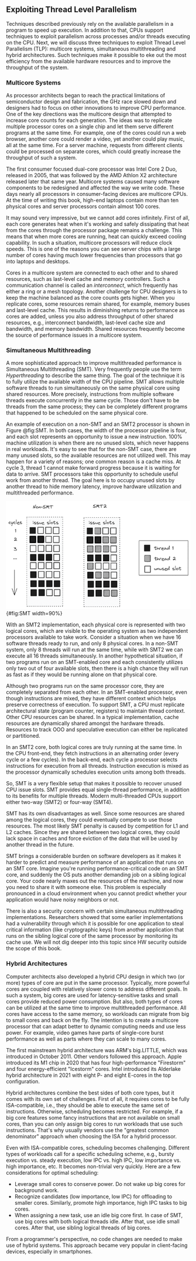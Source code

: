 ## Exploiting Thread Level Parallelism

Techniques described previously rely on the available parallelism in a program to speed up execution. In addition to that, CPUs support techniques to exploit parallelism across processes and/or threads executing on the CPU. Next, we will discuss three techniques to exploit Thread Level Parallelism (TLP): multicore systems, simultaneous multithreading and hybrid architectures. Such techniques make it possible to eke out the most efficiency from the available hardware resources and to improve the throughput of the system.

### Multicore Systems

As processor architects began to reach the practical limitations of semiconductor design and fabrication, the GHz race slowed down and designers had to focus on other innovations to improve CPU performance. One of the key directions was the multicore design that attempted to increase core counts for each generation. The ideas was to replicate multiple processor cores on a single chip and let them serve different programs at the same time. For example, one of the cores could run a web browser, another core could render a video, yet another could play music, all at the same time. For a server machine, requests from different clients could be processed on separate cores, which could greatly increase the throughput of such a system.

The first consumer focused dual-core processor was Intel Core 2 Duo, released in 2005, that was followed by the AMD Athlon X2 architecture released later that same year. Multicore systems caused many software components to be redesigned and affected the way we write code. These days nearly all processors in consumer-facing devices are multicore CPUs. At the time of writing this book, high-end laptops contain more than ten physical cores and server processors contain almost 100 cores.

It may sound very impressive, but we cannot add cores infinitely. First of all, each core generates heat when it's working and safely dissipating that heat from the cores through the processor package remains a challenge. This means that when more cores are running, heat can quickly exceed cooling capability. In such a situation, multicore processors will reduce clock speeds. This is one of the reasons you can see server chips with a large number of cores having much lower frequencies than processors that go into laptops and desktops.

Cores in a multicore system are connected to each other and to shared resources, such as last-level cache and memory controllers. Such a communication channel is called an *interconnect*, which frequently has either a ring or a mesh topology. Another challenge for CPU designers is to keep the machine balanced as the core counts gets higher. When you replicate cores, some resources remain shared, for example, memory buses and last-level cache. This results in diminishing returns to performance as cores are added, unless you also address throughput of other shared resources, e.g., interconnect bandwidth, last-level cache size and bandwidth, and memory bandwidth. Shared resources frequently become the source of performance issues in a multicore system.

### Simultaneous Multithreading

A more sophisticated approach to improve multithreaded performance is Simultaneous Multithreading (SMT). Very frequently people use the term *Hyperthreading* to describe the same thing. The goal of the technique it is to fully utilize the available width of the CPU pipeline. SMT allows multiple software threads to run simultaneously on the same physical core using shared resources. More precisely, instructions from multiple software threads execute concurrently in the same cycle. Those don't have to be threads from the same process; they can be completely different programs that happened to be scheduled on the same physical core. 

An example of execution on a non-SMT and an SMT2 processor is shown in Figure @fig:SMT. In both cases, the width of the processor pipeline is four, and each slot represents an opportunity to issue a new instruction. 100% machine utilization is when there are no unused slots, which never happens in real workloads. It's easy to see that for the non-SMT case, there are many unused slots, so the available resources are not utilized well. This may happen for a variety of reasons; one common reason is a cache miss. At cycle 3, thread 1 cannot make forward progress because it is waiting for data to arrive. SMT processors take this opportunity to schedule useful work from another thread. The goal here is to occupy unused slots by another thread to hide memory latency, improve hardware utilization and multithreaded performance.

![Execution on a 4-wide non-SMT and a 4-wide SMT2 processor.](../../img/uarch/SMT.png){#fig:SMT width=90%}

With an SMT2 implementation, each physical core is represented with two logical cores, which are visible to the operating system as two independent processors available to take work. Consider a situation when we have 16 software threads ready to run, and only 8 physical cores. In a non-SMT system, only 8 threads will run at the same time, while with SMT2 we can execute all 16 threads simultaneously. In another hypothetical situation, if two programs run on an SMT-enabled core and each consistently utilizes only two out of four available slots, then there is a high chance they will run as fast as if they would be running alone on that physical core.

Although two programs run on the same processor core, they are completely separated from each other. In an SMT-enabled processor, even though instructions are mixed, they have different context which helps preserve correctness of execution. To support SMT, a CPU must replicate architectural state (program counter, registers) to maintain thread context. Other CPU resources can be shared. In a typical implementation, cache resources are dynamically shared amongst the hardware threads. Resources to track OOO and speculative execution can either be replicated or partitioned.

In an SMT2 core, both logical cores are truly running at the same time. In the CPU front-end, they fetch instructions in an alternating order (every cycle or a few cycles). In the back-end, each cycle a processor selects instructions for execution from all threads. Instruction execution is mixed as the processor dynamically schedules execution units among both threads.

So, SMT is a very flexible setup that makes it possible to recover unused CPU issue slots. SMT provides equal single-thread performance, in addition to its benefits for multiple threads. Modern multi-threaded CPUs support either two-way (SMT2) or four-way (SMT4).

SMT has its own disadvantages as well. Since some resources are shared among the logical cores, they could eventually compete to use those resources. The most likely SMT penalty is caused by competition for L1 and L2 caches. Since they are shared between two logical cores, they could lack space in caches and force eviction of the data that will be used by another thread in the future.

SMT brings a considerable burden on software developers as it makes it harder to predict and measure performance of an application that runs on an SMT core. Imagine you're running performance-critical code on an SMT core, and suddenly the OS puts another demanding job on a sibling logical core. Your code nearly maxes out the resources of the machine, and now you need to share it with someone else. This problem is especially pronounced in a cloud environment when you cannot predict whether your application would have noisy neighbors or not.

There is also a security concern with certain simultaneous multithreading implementations. Researchers showed that some earlier implementations had a vulnerability through which it is possible for one application to steal critical information (like cryptographic keys) from another application that runs on the sibling logical core of the same processor by monitoring its cache use. We will not dig deeper into this topic since HW security outside the scope of this book.

### Hybrid Architectures

Computer architects also developed a hybrid CPU design in which two (or more) types of core are put in the same processor. Typically, more powerful cores are coupled with relatively slower cores to address different goals. In such a system, big cores are used for latency-sensitive tasks and small cores provide reduced power consumption. But also, both types of cores can be utilized at the same time to improve multithreaded performance. All cores have access to the same memory, so workloads can migrate from big to small cores and back on the fly. The intention is to create a multicore processor that can adapt better to dynamic computing needs and use less power. For example, video games have parts of single-core burst performance as well as parts where they can scale to many cores.

The first mainstream hybrid architecture was ARM's big.LITTLE, which was introduced in October 2011. Other vendors followed this approach. Apple introduced its M1 chip in 2020 that has four high-performance "Firestorm" and four energy-efficient "Icestorm" cores. Intel introduced its Alderlake hybrid architecture in 2021 with eight P- and eight E-cores in the top configuration.

Hybrid architectures combine the best sides of both core types, but it comes with its own set of challenges. First of all, it requires cores to be fully ISA-compatible, i.e., they should be able to execute the same set of instructions. Otherwise, scheduling becomes restricted. For example, if a big core features some fancy instructions that are not available on small cores, than you can only assign big cores to run workloads that use such instructions. That's why usually vendors use the "greatest common denominator" approach when choosing the ISA for a hybrid processor.

Even with ISA-compatible cores, scheduling becomes challenging. Different types of workloads call for a specific scheduling scheme, e.g., bursty execution vs. steady execution, low IPC vs. high IPC, low importance vs. high importance, etc. It becomes non-trivial very quickly. Here are a few considerations for optimal scheduling:

* Leverage small cores to conserve power. Do not wake up big cores for background work.
* Recognize candidates (low importance, low IPC) for offloading to smaller cores. Similarly, promote high importance, high IPC tasks to big cores.
* When assigning a new task, use an idle big core first. In case of SMT, use big cores with both logical threads idle. After that, use idle small cores. After that, use sibling logical threads of big cores.

From a programmer's perspective, no code changes are needed to make use of hybrid systems. This approach became very popular in client-facing devices, especially in smartphones.
